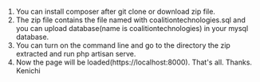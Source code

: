 1. You can install composer after git clone or download zip file.
2. The zip file contains the file named with coalitiontechnologies.sql and you can upload database(name is coalitiontechnologies) in your mysql database.
3. You can turn on the command line and go to the directory the zip extracted and run php artisan serve.
4. Now the page will be loaded(https://localhost:8000). That's all. Thanks. Kenichi	